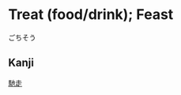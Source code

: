 # Treat (food/drink); Feast
ごちそう

## Kanji
[馳](../Kanji/kanji-dict/馳.md)[走](../Kanji/kanji-dict/走.md)